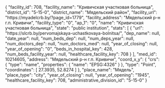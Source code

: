 {
    "facility_id": 708,
    "facility_name": "Кривичская участковая больница",
    "district_id": "5-15-0",
    "district_name": "Мядельский район",
    "facility_url": "https:\/\/myadelcrb.by\/?page_id=1779",
    "facility_address": "Мядельский р-н г.п. Кривичи",
    "facility_type": "0",
    "ap_1": "0",
    "name": "Кривичская участковая больница",
    "state": "public institution",
    "stats": [
        {
            "url": "https:\/\/slcrb.by\/pervomajskaya-uchastkovaya-bolnitsa\/",
            "dep_name": null,
            "date_year": null,
            "num_beds_dep": null,
            "num_deps_year": null,
            "num_doctors_dep": null,
            "num_doctors_med": null,
            "year_of_closing": null,
            "year_of_opening": "0",
            "beds_in_hospital_key": 428,
            "num_beds_facility_year": null,
            "healthcare_facility_key": 708
        }
    ],
    "med_id": 10214605,
    "address": "Мядельский р-н г.п. Кривичи",
    "coord_x_y": {
        "crs": {
            "type": "name",
            "properties": {
                "name": "EPSG:4326"
            }
        },
        "type": "Point",
        "coordinates": [
            27.3935,
            52.8274
        ]
    },
    "place_name": "Мядель",
    "place_type": "city",
    "year_of_closing": null,
    "year_of_opening": "1945",
    "healthcare_facility_key": 708,
    "administrative_division_id": "5-15-0"
}